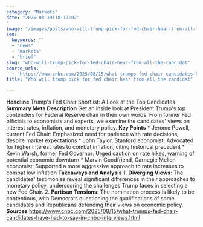 ```yaml
---
category: "Markets"
date: "2025-08-19T18:17:02'"
image: "/images/posts/who-will-trump-pick-for-fed-chair-hear-from-all-the-candidat.jpg"
seo:
  keywords: ""
  - "news"
  - "markets"
  - "brief"
slug: "who-will-trump-pick-for-fed-chair-hear-from-all-the-candidat"
source_urls:
  - "https://www.cnbc.com/2025/08/15/what-trumps-fed-chair-candidates-have-had-to-say-in-cnbc-interviews.html"
title: "Who will trump pick for fed chair hear from all the candidat"

---
```


**Headline** Trump's Fed Chair Shortlist: A Look at the Top Candidates  **Summary Meta Description** Get an inside look at President Trump's top contenders for Federal Reserve chair in their own words. From former Fed officials to economists and experts, we examine the candidates' views on interest rates, inflation, and monetary policy.  **Key Points**  * Jerome Powell, current Fed Chair: Emphasized need for patience with rate decisions, despite market expectations * John Taylor, Stanford economist: Advocated for higher interest rates to combat inflation, citing historical precedent * Kevin Warsh, former Fed Governor: Urged caution on rate hikes, warning of potential economic downturn * Marvin Goodfriend, Carnegie Mellon economist: Supported a more aggressive approach to rate increases to combat low inflation  **Takeaways and Analysis**  1. **Diverging Views**: The candidates' testimonies reveal significant differences in their approaches to monetary policy, underscoring the challenges Trump faces in selecting a new Fed Chair. 2. **Partisan Tensions**: The nomination process is likely to be contentious, with Democrats questioning the qualifications of some candidates and Republicans defending their views on economic policy.  **Sources** https://www.cnbc.com/2025/08/15/what-trumps-fed-chair-candidates-have-had-to-say-in-cnbc-interviews.html